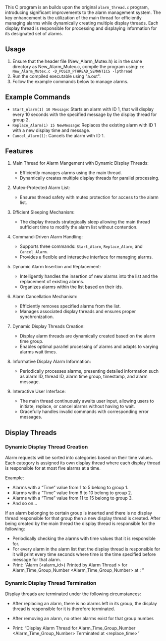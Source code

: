This C program is an builds upon the original `alarm_thread.c` program, introducing significant improvements to the alarm management system. The key enhancement is the utilization of the main thread for efficiently managing alarms while dynamically creating multiple display threads. Each display thread is responsible for processing and displaying information for its designated set of alarms.

## Usage

1. Ensure that the header file (New_Alarm_Mutex.h) is in the same directory as New_Alarm_Mutex.c, compile the program using:
    `cc New_Alarm_Mutex.c -D_POSIX_PTHREAD_SEMANTICS -lpthread`
2. Run the compiled executable using "a.out".
3. Follow the example commands below to manage alarms.

## Example Commands

- `Start_Alarm(1) 10 Message`: Starts an alarm with ID 1, that will display every 10 seconds with the specified message by the display thread for group 2.
- `Replace_Alarm(1) 15 NewMessage`: Replaces the existing alarm with ID 1 with a new display time and message.
- `Cancel_Alarm(1)`: Cancels the alarm with ID 1.

## Features

1. Main Thread for Alarm Mangement with Dynamic Display Threads:
   - Efficiently manages alarms using the main thread.
   - Dynamically creates multiple display threads for parallel processing.

2. Mutex-Protected Alarm List:
   - Ensures thread safety with mutex protection for access to the alarm list.

3. Efficient Sleeping Mechanism:
   - The display threads strategically sleep allowing the main thread sufficient time to modify the alarm list without contention.

4. Command-Driven Alarm Handling:
   - Supports three commands: `Start_Alarm`, `Replace_Alarm`, and `Cancel_Alarm`.
   - Provides a flexible and interactive interface for managing alarms.

5. Dynamic Alarm Insertion and Replacement:
   - Intelligently handles the insertion of new alarms into the list and the replacement of existing alarms.
   - Organizes alarms within the list based on their ids.

6. Alarm Cancellation Mechanism:
   - Efficiently removes specified alarms from the list.
   - Manages associated display threads and ensures proper synchronization.

7. Dynamic Display Threads Creation:
   - Display alarm threads are dynamically created based on the alarm time group.
   - Enables optimal parallel processing of alarms and adapts to varying alarms wait times.

8. Informative Display Alarm Information:
   - Periodically processes alarms, presenting detailed information such as alarm ID, thread ID, alarm time group, timestamp, and alarm message.

9. Interactive User Interface:
   - The main thread continuously awaits user input, allowing users to initiate, replace, or cancel alarms without having to wait.
   - Gracefully handles invalid commands with corresponding error messages.

## Display Threads

### Dynamic Display Thread Creation

Alarm requests will be sorted into categories based on their time values. Each category is assigned its own display thread where each display thread is responsible for at most five alarms at a time.

Example:
- Alarms with a “Time” value from 1 to 5 belong to group 1.
- Alarms with a “Time” value from 6 to 10 belong to group 2.
- Alarms with a “Time” value from 11 to 15 belong to group 3.
- And so on…

If an alarm belonging to certain group is inserted and there is no display thread responsible for that group then a new display thread is created. After being created by the main thread the display thread is responsible for the following:

- Periodically checking the alarms with time values that it is responsible for.
- For every alarm in the alarm list that the display thread is responsible for it will print every time seconds where time is the time specified before message for that alarm.
- Print: “Alarm (<alarm_id>) Printed by Alarm Thread <thread-id> > for Alarm_Time_Group_Number <Alarm_Time_Group_Number> at <time>: <time message>”

### Dynamic Display Thread Termination

Display threads are terminated under the following circumstances:

- After replacing an alarm, there is no alarms left in its group, the display thread is responsible for it is therefore terminated.

- After removing an alarm, no other alarms exist for that group number.
   
- Print: “Display Alarm Thread <thread-id> for Alarm_Time_Group_Number <Alarm_Time_Group_Number> Terminated at <replace_time>”
